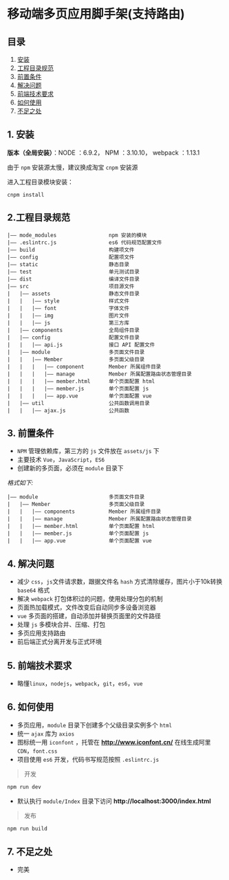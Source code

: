 # 移动端多页应用脚手架(支持路由)
## 目录

1. [安装](#install)
2. [工程目录规范](#directory)
3. [前置条件](#condition)
4. [解决问题](#question)
5. [前端技术要求](#foreend)
6. [如何使用](#help)
7. [不足之处](#deficiency)

<a name="install"></a>
## 1. 安装

**版本（全局安装）**：NODE ：6.9.2， NPM ：3.10.10， webpack ：1.13.1

由于 `npm` 安装源太慢，建议换成淘宝 `cnpm` 安装源

进入工程目录模块安装：

```
cnpm install

```

<a name="directory"></a>
## 2.工程目录规范
    |—— mode_modules                 npm 安装的模块
    |—— .eslintrc.js                 es6 代码规范配置文件
    |—— build                        构建项文件
    |—— config                       配置项文件
    |—— static                       静态目录
    |—— test                         单元测试目录
    |—— dist                         编译文件目录
    |—— src                          项目源文件
    |   |—— assets                   静态文件目录
    |   |   |—— style                样式文件
    |   |   |—— font                 字体文件
    |   |   |—— img                  图片文件
    |   |   |—— js                   第三方库
    |   |—— components               全局组件目录
    |   |—— config                   配置文件目录
    |   |   |—— api.js               接口 API 配置文件
    |   |—— module                   多页面文件目录
    |   |   |—— Member               多页面父级目录
    |   |   |   |—— component        Member 所属组件目录
    |   |   |   |—— manage           Member 所属配置路由状态管理目录
    |   |   |   |—— member.html      单个页面配置 html
    |   |   |   |—— member.js        单个页面配置 js
    |   |   |   |—— app.vue          单个页面配置 vue
    |   |—— util                     公共函数调用目录
    |   |   |—— ajax.js              公共函数

## 3.  前置条件

* `NPM` 管理依赖库，第三方的 `js` 文件放在 `assets/js` 下
* 主要技术 `Vue`，`JavaScript`，`ES6`
* 创建新的多页面，必须在 `module` 目录下
   
*格式如下:*

    |—— module                       多页面文件目录
    |   |—— Member                   多页面父级目录
    |   |   |—— components           Member 所属组件目录
    |   |   |—— manage               Member 所属配置路由状态管理目录
    |   |   |—— member.html          单个页面配置 html
    |   |   |—— member.js            单个页面配置 js
    |   |   |—— app.vue              单个页面配置 vue
   
<a name="question"></a>
## 4. 解决问题

* 减少 `css`，`js`文件请求数，跟据文件名 `hash` 方式清除缓存，图片小于10k转换 `base64` 格式
* 解决 `webpack` 打包体积过的问题，使用处理分包的机制
* 页面热加载模式，文件改变后自动同步多设备浏览器
* `vue` 多页面的搭建，自动添加并替换页面里的文件路径
* 处理 `js` 多模块合并、压缩、打包
* 多页应用支持路由
* 前后端正式分离开发与正式环境

<a name="foreend"></a>
## 5. 前端技术要求

* 略懂`linux`，`nodejs`，`webpack`，`git`，`es6`，`vue`

<a name="help"></a>
## 6. 如何使用

* 多页应用，`module` 目录下创建多个父级目录实例多个 `html`
* 统一 `ajax` 库为 `axios`
* 图标统一用 `iconfont` ，托管在 **http://www.iconfont.cn/** 在线生成阿里 `CDN`，`font.css`
* 项目使用 `es6` 开发，代码书写规范按照 `.eslintrc.js`

> 开发
  ```js
  npm run dev
  ```

* 默认执行 `module/Index` 目录下访问 **http://localhost:3000/index.html**

> 发布
  ```js
  npm run build
  ```

<a name="deficiency"></a>
## 7. 不足之处

* 完美

